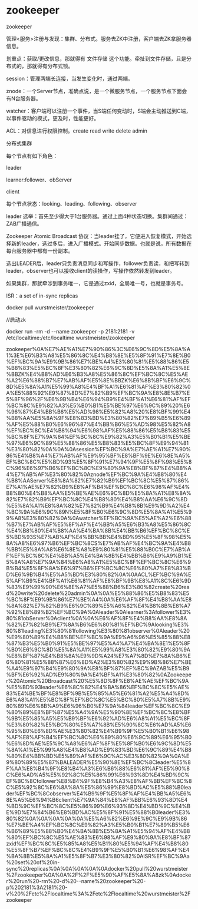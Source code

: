 # zookeeper

zookeeper

管理\<服务\>注册与发现：集群、分布式。服务去ZK中注册，客户端去ZK拿服务器信息。

划重点：获取/更改信息，那就得有 文件存储 这个功能。牵扯到文件存储，且是分布式的，那就得有分布式锁。

session：管理两端长连接，当发生变化时，通过两端。

znode：一个Server节点，准确点说，是一个微服务节点，一个服务节点下面会有N台服务器。

watcher：客户端可以注册一个事件，当S端任何变动时，S端会主动推送到C端，以事件驱动的模式，更及时，性能更好。

ACL：对信息进行权限控制。create read write delete admin

分布式集群

每个节点有如下角色：

leader

learner:follower、obServer

client

每个节点状态：looking、leading、following、observer

leader 选举：首先至少得大于1台服务器。通过上面4种状态切换。集群间通过：ZAB广播通信。

Zookeeper Atomic Broadcast 协议：当leader挂了，它便进入恢复模式，开始选择新的leader，选过多后，进入广播模式。开始同步数据。也就是说，所有数据在每台服务器中都有一份副本。

选出LEADER后，leader只负责消息同步和写操作，follower负责读，和把写转到leader，observer也可以接收client的读操作，写操作依然转发到leader。

如果集群，那就牵涉到事务唯一，它是通过zxid，全局唯一号，也就是事务号。

ISR：a set of in\-sync replicas

docker pull wurstmeister/zookeeper

//启动zk

docker run \-rm \-d \-\-name zookeeper \-p 2181:2181 \-v /etc/localtime:/etc/localtime wurstmeister/zookeeper

zookeeper%0A%E7%AE%A1%E7%90%86%3C%E6%9C%8D%E5%8A%A1%3E%E6%B3%A8%E5%86%8C%E4%B8%8E%E5%8F%91%E7%8E%B0%EF%BC%9A%E9%9B%86%E7%BE%A4%E3%80%81%E5%88%86%E5%B8%83%E5%BC%8F%E3%80%82%E6%9C%8D%E5%8A%A1%E5%8E%BBZK%E4%B8%AD%E6%B3%A8%E5%86%8C%EF%BC%8C%E5%AE%A2%E6%88%B7%E7%AB%AF%E5%8E%BBZK%E6%8B%BF%E6%9C%8D%E5%8A%A1%E5%99%A8%E4%BF%A1%E6%81%AF%E3%80%82%0A%E5%88%92%E9%87%8D%E7%82%B9%EF%BC%9A%E8%8E%B7%E5%8F%96%2F%E6%9B%B4%E6%94%B9%E4%BF%A1%E6%81%AF%EF%BC%8C%E9%82%A3%E5%B0%B1%E5%BE%97%E6%9C%89%20%E6%96%87%E4%BB%B6%E5%AD%98%E5%82%A8%20%E8%BF%99%E4%B8%AA%E5%8A%9F%E8%83%BD%E3%80%82%E7%89%B5%E6%89%AF%E5%88%B0%E6%96%87%E4%BB%B6%E5%AD%98%E5%82%A8%EF%BC%8C%E4%B8%94%E6%98%AF%E5%88%86%E5%B8%83%E5%BC%8F%E7%9A%84%EF%BC%8C%E9%82%A3%E5%B0%B1%E5%BE%97%E6%9C%89%E5%88%86%E5%B8%83%E5%BC%8F%E9%94%81%E3%80%82%0A%0A%0Asession%EF%BC%9A%E7%AE%A1%E7%90%86%E4%B8%A4%E7%AB%AF%E9%95%BF%E8%BF%9E%E6%8E%A5%EF%BC%8C%E5%BD%93%E5%8F%91%E7%94%9F%E5%8F%98%E5%8C%96%E6%97%B6%EF%BC%8C%E9%80%9A%E8%BF%87%E4%B8%A4%E7%AB%AF%E3%80%82%0Aznode%EF%BC%9A%E4%B8%80%E4%B8%AAServer%E8%8A%82%E7%82%B9%EF%BC%8C%E5%87%86%E7%A1%AE%E7%82%B9%E8%AF%B4%EF%BC%8C%E6%98%AF%E4%B8%80%E4%B8%AA%E5%BE%AE%E6%9C%8D%E5%8A%A1%E8%8A%82%E7%82%B9%EF%BC%8C%E4%B8%80%E4%B8%AA%E6%9C%8D%E5%8A%A1%E8%8A%82%E7%82%B9%E4%B8%8B%E9%9D%A2%E4%BC%9A%E6%9C%89N%E5%8F%B0%E6%9C%8D%E5%8A%A1%E5%99%A8%E3%80%82%0A%0Awatcher%EF%BC%9A%E5%AE%A2%E6%88%B7%E7%AB%AF%E5%8F%AF%E4%BB%A5%E6%B3%A8%E5%86%8C%E4%B8%80%E4%B8%AA%E4%BA%8B%E4%BB%B6%EF%BC%8C%E5%BD%93S%E7%AB%AF%E4%BB%BB%E4%BD%95%E5%8F%98%E5%8A%A8%E6%97%B6%EF%BC%8CS%E7%AB%AF%E4%BC%9A%E4%B8%BB%E5%8A%A8%E6%8E%A8%E9%80%81%E5%88%B0C%E7%AB%AF%EF%BC%8C%E4%BB%A5%E4%BA%8B%E4%BB%B6%E9%A9%B1%E5%8A%A8%E7%9A%84%E6%A8%A1%E5%BC%8F%EF%BC%8C%E6%9B%B4%E5%8F%8A%E6%97%B6%EF%BC%8C%E6%80%A7%E8%83%BD%E6%9B%B4%E5%A5%BD%E3%80%82%0A%0AACL%EF%BC%9A%E5%AF%B9%E4%BF%A1%E6%81%AF%E8%BF%9B%E8%A1%8C%E6%9D%83%E9%99%90%E6%8E%A7%E5%88%B6%E3%80%82create%20read%20write%20delete%20admin%0A%0A%E5%88%86%E5%B8%83%E5%BC%8F%E9%9B%86%E7%BE%A4%0A%E6%AF%8F%E4%B8%AA%E8%8A%82%E7%82%B9%E6%9C%89%E5%A6%82%E4%B8%8B%E8%A7%92%E8%89%B2%EF%BC%9A%0Aleader%0Alearner%3Afollower%E3%80%81obServer%0Aclient%0A%0A%E6%AF%8F%E4%B8%AA%E8%8A%82%E7%82%B9%E7%8A%B6%E6%80%81%EF%BC%9Alooking%E3%80%81leading%E3%80%81following%E3%80%81observer%0Aleader%20%E9%80%89%E4%B8%BE%EF%BC%9A%E9%A6%96%E5%85%88%E8%87%B3%E5%B0%91%E5%BE%97%E5%A4%A7%E4%BA%8E1%E5%8F%B0%E6%9C%8D%E5%8A%A1%E5%99%A8%E3%80%82%E9%80%9A%E8%BF%87%E4%B8%8A%E9%9D%A24%E7%A7%8D%E7%8A%B6%E6%80%81%E5%88%87%E6%8D%A2%E3%80%82%E9%9B%86%E7%BE%A4%E9%97%B4%E9%80%9A%E8%BF%87%EF%BC%9AZAB%E5%B9%BF%E6%92%AD%E9%80%9A%E4%BF%A1%E3%80%82%0AZookeeper%20Atomic%20Broadcast%20%E5%8D%8F%E8%AE%AE%EF%BC%9A%E5%BD%93leader%E6%8C%82%E4%BA%86%EF%BC%8C%E5%AE%83%E4%BE%BF%E8%BF%9B%E5%85%A5%E6%81%A2%E5%A4%8D%E6%A8%A1%E5%BC%8F%EF%BC%8C%E5%BC%80%E5%A7%8B%E9%80%89%E6%8B%A9%E6%96%B0%E7%9A%84leader%EF%BC%8C%E9%80%89%E8%BF%87%E5%A4%9A%E5%90%8E%EF%BC%8C%E8%BF%9B%E5%85%A5%E5%B9%BF%E6%92%AD%E6%A8%A1%E5%BC%8F%E3%80%82%E5%BC%80%E5%A7%8B%E5%90%8C%E6%AD%A5%E6%95%B0%E6%8D%AE%E3%80%82%E4%B9%9F%E5%B0%B1%E6%98%AF%E8%AF%B4%EF%BC%8C%E6%89%80%E6%9C%89%E6%95%B0%E6%8D%AE%E5%9C%A8%E6%AF%8F%E5%8F%B0%E6%9C%8D%E5%8A%A1%E5%99%A8%E4%B8%AD%E9%83%BD%E6%9C%89%E4%B8%80%E4%BB%BD%E5%89%AF%E6%9C%AC%E3%80%82%0A%0A%E9%80%89%E5%87%BALEADER%E5%90%8E%EF%BC%8Cleader%E5%8F%AA%E8%B4%9F%E8%B4%A3%E6%B6%88%E6%81%AF%E5%90%8C%E6%AD%A5%E5%92%8C%E5%86%99%E6%93%8D%E4%BD%9C%EF%BC%8Cfollower%E8%B4%9F%E8%B4%A3%E8%AF%BB%EF%BC%8C%E5%92%8C%E6%8A%8A%E5%86%99%E8%BD%AC%E5%88%B0leader%EF%BC%8Cobserver%E4%B9%9F%E5%8F%AF%E4%BB%A5%E6%8E%A5%E6%94%B6client%E7%9A%84%E8%AF%BB%E6%93%8D%E4%BD%9C%EF%BC%8C%E5%86%99%E6%93%8D%E4%BD%9C%E4%BE%9D%E7%84%B6%E8%BD%AC%E5%8F%91%E5%88%B0leader%E3%80%82%0A%0A%0A%0A%0A%E5%A6%82%E6%9E%9C%E9%9B%86%E7%BE%A4%EF%BC%8C%E9%82%A3%E5%B0%B1%E7%89%B5%E6%B6%89%E5%88%B0%E4%BA%8B%E5%8A%A1%E5%94%AF%E4%B8%80%EF%BC%8C%E5%AE%83%E6%98%AF%E9%80%9A%E8%BF%87zxid%EF%BC%8C%E5%85%A8%E5%B1%80%E5%94%AF%E4%B8%80%E5%8F%B7%EF%BC%8C%E4%B9%9F%E5%B0%B1%E6%98%AF%E4%BA%8B%E5%8A%A1%E5%8F%B7%E3%80%82%0AISR%EF%BC%9Aa%20set%20of%20in\-sync%20replicas%0A%0A%0A%0A%0Adocker%20pull%20wurstmeister%2Fzookeeper%0A%0A%2F%2F%E5%90%AF%E5%8A%A8zk%0Adocker%20run%20\-rm%20\-d%20\-\-name%20zookeeper%20\-p%202181%3A2181%20\-v%20%2Fetc%2Flocaltime%3A%2Fetc%2Flocaltime%20wurstmeister%2Fzookeeper
